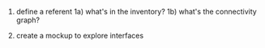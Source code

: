 

1) define a referent
  1a) what's in the inventory?
  1b) what's the connectivity graph?

2) create a mockup to explore interfaces
